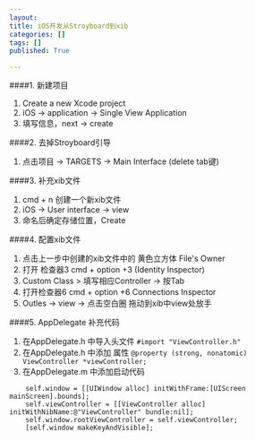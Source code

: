 ```yaml
---
layout:
title: iOS开发从Stroyboard到xib
categories: []
tags: []
published: True

---
```


####1. 新建项目
1. Create a new Xcode project
2. iOS -> application -> Single View Application
3. 填写信息，next -> create

####2. 去掉Stroyboard引导
1. 点击项目 -> TARGETS -> Main Interface (delete tab键)

####3. 补充xib文件
1. cmd + n 创建一个新xib文件
2. iOS -> User interface -> view
3. 命名后确定存储位置，Create

####4. 配置xib文件
1. 点击上一步中创建的xib文件中的 黄色立方体 File's Owner
2. 打开 检查器3 cmd + option +3 (Identity Inspector)
3. Custom Class  > 填写相应Controller -> 按Tab
4. 打开检查器6 cmd + option +6 Connections Inspector
5. Outles -> view -> 点击空白圈 拖动到xib中view处放手

####5. AppDelegate 补充代码
1. 在AppDelegate.h 中导入头文件 `#import "ViewController.h"`
2. 在AppDelegate.h 中添加 属性 `@property (strong, nonatomic) ViewController *viewController;`
3. 在AppDelegate.m 中添加启动代码

```
    self.window = [[UIWindow alloc] initWithFrame:[UIScreen mainScreen].bounds];
    self.viewController = [[ViewController alloc] initWithNibName:@"ViewController" bundle:nil];
    self.window.rootViewController = self.viewController;
    [self.window makeKeyAndVisible];

```
